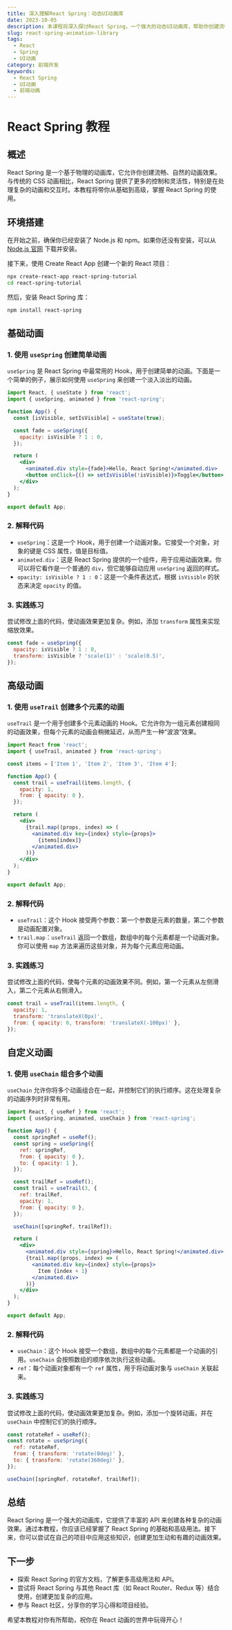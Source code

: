 ```yaml
---
title: 深入理解React Spring：动态UI动画库
date: 2023-10-05
description: 本课程将深入探讨React Spring，一个强大的动态UI动画库，帮助你创建流畅且响应迅速的React应用。
slug: react-spring-animation-library
tags:
  - React
  - Spring
  - UI动画
category: 前端开发
keywords:
  - React Spring
  - UI动画
  - 前端动画
---
```


# React Spring 教程

## 概述

React Spring 是一个基于物理的动画库，它允许你创建流畅、自然的动画效果。与传统的 CSS 动画相比，React Spring 提供了更多的控制和灵活性，特别是在处理复杂的动画和交互时。本教程将带你从基础到高级，掌握 React Spring 的使用。

## 环境搭建

在开始之前，确保你已经安装了 Node.js 和 npm。如果你还没有安装，可以从 [Node.js 官网](https://nodejs.org/) 下载并安装。

接下来，使用 Create React App 创建一个新的 React 项目：

```bash
npx create-react-app react-spring-tutorial
cd react-spring-tutorial
```

然后，安装 React Spring 库：

```bash
npm install react-spring
```

## 基础动画

### 1. 使用 `useSpring` 创建简单动画

`useSpring` 是 React Spring 中最常用的 Hook，用于创建简单的动画。下面是一个简单的例子，展示如何使用 `useSpring` 来创建一个淡入淡出的动画。

```jsx
import React, { useState } from 'react';
import { useSpring, animated } from 'react-spring';

function App() {
  const [isVisible, setIsVisible] = useState(true);

  const fade = useSpring({
    opacity: isVisible ? 1 : 0,
  });

  return (
    <div>
      <animated.div style={fade}>Hello, React Spring!</animated.div>
      <button onClick={() => setIsVisible(!isVisible)}>Toggle</button>
    </div>
  );
}

export default App;
```

### 2. 解释代码

- `useSpring`：这是一个 Hook，用于创建一个动画对象。它接受一个对象，对象的键是 CSS 属性，值是目标值。
- `animated.div`：这是 React Spring 提供的一个组件，用于应用动画效果。你可以将它看作是一个普通的 `div`，但它能够自动应用 `useSpring` 返回的样式。
- `opacity: isVisible ? 1 : 0`：这是一个条件表达式，根据 `isVisible` 的状态来决定 `opacity` 的值。

### 3. 实践练习

尝试修改上面的代码，使动画效果更加复杂。例如，添加 `transform` 属性来实现缩放效果。

```jsx
const fade = useSpring({
  opacity: isVisible ? 1 : 0,
  transform: isVisible ? 'scale(1)' : 'scale(0.5)',
});
```

## 高级动画

### 1. 使用 `useTrail` 创建多个元素的动画

`useTrail` 是一个用于创建多个元素动画的 Hook。它允许你为一组元素创建相同的动画效果，但每个元素的动画会稍微延迟，从而产生一种“波浪”效果。

```jsx
import React from 'react';
import { useTrail, animated } from 'react-spring';

const items = ['Item 1', 'Item 2', 'Item 3', 'Item 4'];

function App() {
  const trail = useTrail(items.length, {
    opacity: 1,
    from: { opacity: 0 },
  });

  return (
    <div>
      {trail.map((props, index) => (
        <animated.div key={index} style={props}>
          {items[index]}
        </animated.div>
      ))}
    </div>
  );
}

export default App;
```

### 2. 解释代码

- `useTrail`：这个 Hook 接受两个参数：第一个参数是元素的数量，第二个参数是动画配置对象。
- `trail.map`：`useTrail` 返回一个数组，数组中的每个元素都是一个动画对象。你可以使用 `map` 方法来遍历这些对象，并为每个元素应用动画。

### 3. 实践练习

尝试修改上面的代码，使每个元素的动画效果不同。例如，第一个元素从左侧滑入，第二个元素从右侧滑入。

```jsx
const trail = useTrail(items.length, {
  opacity: 1,
  transform: 'translateX(0px)',
  from: { opacity: 0, transform: 'translateX(-100px)' },
});
```

## 自定义动画

### 1. 使用 `useChain` 组合多个动画

`useChain` 允许你将多个动画组合在一起，并控制它们的执行顺序。这在处理复杂的动画序列时非常有用。

```jsx
import React, { useRef } from 'react';
import { useSpring, animated, useChain } from 'react-spring';

function App() {
  const springRef = useRef();
  const spring = useSpring({
    ref: springRef,
    from: { opacity: 0 },
    to: { opacity: 1 },
  });

  const trailRef = useRef();
  const trail = useTrail(3, {
    ref: trailRef,
    opacity: 1,
    from: { opacity: 0 },
  });

  useChain([springRef, trailRef]);

  return (
    <div>
      <animated.div style={spring}>Hello, React Spring!</animated.div>
      {trail.map((props, index) => (
        <animated.div key={index} style={props}>
          Item {index + 1}
        </animated.div>
      ))}
    </div>
  );
}

export default App;
```

### 2. 解释代码

- `useChain`：这个 Hook 接受一个数组，数组中的每个元素都是一个动画的引用。`useChain` 会按照数组的顺序依次执行这些动画。
- `ref`：每个动画对象都有一个 `ref` 属性，用于将动画对象与 `useChain` 关联起来。

### 3. 实践练习

尝试修改上面的代码，使动画效果更加复杂。例如，添加一个旋转动画，并在 `useChain` 中控制它们的执行顺序。

```jsx
const rotateRef = useRef();
const rotate = useSpring({
  ref: rotateRef,
  from: { transform: 'rotate(0deg)' },
  to: { transform: 'rotate(360deg)' },
});

useChain([springRef, rotateRef, trailRef]);
```

## 总结

React Spring 是一个强大的动画库，它提供了丰富的 API 来创建各种复杂的动画效果。通过本教程，你应该已经掌握了 React Spring 的基础和高级用法。接下来，你可以尝试在自己的项目中应用这些知识，创建更加生动和有趣的动画效果。

## 下一步

- 探索 React Spring 的官方文档，了解更多高级用法和 API。
- 尝试将 React Spring 与其他 React 库（如 React Router、Redux 等）结合使用，创建更加复杂的应用。
- 参与 React 社区，分享你的学习心得和项目经验。

希望本教程对你有所帮助，祝你在 React 动画的世界中玩得开心！